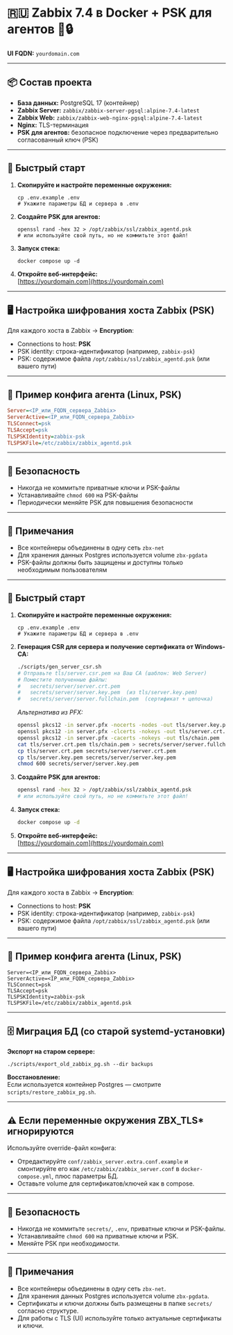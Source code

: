# 🇷🇺 Zabbix 7.4 в Docker + PSK для агентов 🐳🔒

**UI FQDN:** `yourdomain.com`  

---

## 📦 Состав проекта

- **База данных:** PostgreSQL 17 (контейнер)
- **Zabbix Server:** `zabbix/zabbix-server-pgsql:alpine-7.4-latest`
- **Zabbix Web:** `zabbix/zabbix-web-nginx-pgsql:alpine-7.4-latest`
- **Nginx:** TLS-терминация
- **PSK для агентов:** безопасное подключение через предварительно согласованный ключ (PSK)

---

## 🚀 Быстрый старт

1. **Скопируйте и настройте переменные окружения:**

   ```shell
   cp .env.example .env
   # Укажите параметры БД и сервера в .env
   ```

2. **Создайте PSK для агентов:**

   ```shell
   openssl rand -hex 32 > /opt/zabbix/ssl/zabbix_agentd.psk
   # или используйте свой путь, но не коммитьте этот файл!
   ```

3. **Запуск стека:**

   ```shell
   docker compose up -d
   ```

4. **Откройте веб-интерфейс:**  
   [https://yourdomain.com](https://yourdomain.com)

---

## 🖥️ Настройка шифрования хоста Zabbix (PSK)

Для каждого хоста в Zabbix → **Encryption**:

- Connections to host: **PSK**
- PSK identity: строка-идентификатор (например, `zabbix-psk`)
- PSK: содержимое файла `/opt/zabbix/ssl/zabbix_agentd.psk` (или вашего пути)

---

## 🐧 Пример конфига агента (Linux, PSK)

```ini
Server=<IP_или_FQDN_сервера_Zabbix>
ServerActive=<IP_или_FQDN_сервера_Zabbix>
TLSConnect=psk
TLSAccept=psk
TLSPSKIdentity=zabbix-psk
TLSPSKFile=/etc/zabbix/zabbix_agentd.psk
```

---

## 🔐 Безопасность

- Никогда не коммитьте приватные ключи и PSK-файлы
- Устанавливайте `chmod 600` на PSK-файлы
- Периодически меняйте PSK для повышения безопасности

---

## 📝 Примечания

- Все контейнеры объединены в одну сеть `zbx-net`
- Для хранения данных Postgres используется volume `zbx-pgdata`
- PSK-файлы должны быть защищены и доступны только необходимым пользователям

---

## 🚀 Быстрый старт

1. **Скопируйте и настройте переменные окружения:**
   ```
   cp .env.example .env
   # Укажите параметры БД и сервера в .env
   ```

2. **Генерация CSR для сервера и получение сертификата от Windows-CA:**
   ```bash
   ./scripts/gen_server_csr.sh
   # Отправьте tls/server.csr.pem на Ваш CA (шаблон: Web Server)
   # Поместите полученные файлы:
   #   secrets/server/server.crt.pem
   #   secrets/server/server.key.pem  (из tls/server.key.pem)
   #   secrets/server/server.fullchain.pem  (сертификат + цепочка)
   ```
   *Альтернатива из PFX:*
   ```bash
   openssl pkcs12 -in server.pfx -nocerts -nodes -out tls/server.key.pem
   openssl pkcs12 -in server.pfx -clcerts -nokeys -out tls/server.crt.pem
   openssl pkcs12 -in server.pfx -cacerts -nokeys -out tls/chain.pem
   cat tls/server.crt.pem tls/chain.pem > secrets/server/server.fullchain.pem
   cp tls/server.crt.pem secrets/server/server.crt.pem
   cp tls/server.key.pem secrets/server/server.key.pem
   chmod 600 secrets/server/server.key.pem
   ```

3. **Создайте PSK для агентов:**
   ```bash
   openssl rand -hex 32 > /opt/zabbix/ssl/zabbix_agentd.psk
   # или используйте свой путь, но не коммитьте этот файл!
   ```

4. **Запуск стека:**
   ```bash
   docker compose up -d
   ```

5. **Откройте веб-интерфейс:**  
   [https://yourdomain.com](https://yourdomain.com)

---

## 🖥️ Настройка шифрования хоста Zabbix (PSK)

Для каждого хоста в Zabbix → **Encryption**:
- Connections to host: **PSK**
- PSK identity: строка-идентификатор (например, `zabbix-psk`)
- PSK: содержимое файла `/opt/zabbix/ssl/zabbix_agentd.psk` (или вашего пути)

---

## 🐧 Пример конфига агента (Linux, PSK)

```
Server=<IP_или_FQDN_сервера_Zabbix>
ServerActive=<IP_или_FQDN_сервера_Zabbix>
TLSConnect=psk
TLSAccept=psk
TLSPSKIdentity=zabbix-psk
TLSPSKFile=/etc/zabbix/zabbix_agentd.psk
```

---

## 🗄️ Миграция БД (со старой systemd-установки)

**Экспорт на старом сервере:**
```
./scripts/export_old_zabbix_pg.sh --dir backups
```
**Восстановление:**  
Если используется контейнер Postgres — смотрите `scripts/restore_zabbix_pg.sh`.

---

## ⚠️ Если переменные окружения ZBX_TLS* игнорируются

Используйте override-файл конфига:
- Отредактируйте `conf/zabbix_server.extra.conf.example` и смонтируйте его как `/etc/zabbix/zabbix_server.conf` в `docker-compose.yml`, плюс параметры БД.
- Оставьте volume для сертификатов/ключей как в compose.

---

## 🔐 Безопасность

- Никогда не коммитьте `secrets/`, `.env`, приватные ключи и PSK-файлы.
- Устанавливайте `chmod 600` на приватные ключи и PSK.
- Меняйте PSK при необходимости.

---

## 📝 Примечания

- Все контейнеры объединены в одну сеть `zbx-net`.
- Для хранения данных Postgres используется volume `zbx-pgdata`.
- Сертификаты и ключи должны быть размещены в папке `secrets/` согласно структуре.
- Для работы с TLS (UI) используйте только актуальные сертификаты и ключи.
